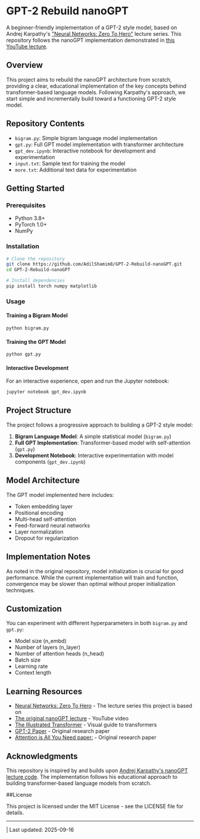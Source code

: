 # GPT-2 Rebuild nanoGPT

A beginner-friendly implementation of a GPT-2 style model, based on Andrej Karpathy's ["Neural Networks: Zero To Hero"](https://karpathy.ai/zero-to-hero.html) lecture series. This repository follows the nanoGPT implementation demonstrated in [this YouTube lecture](https://youtu.be/kCc8FmEb1nY?feature=shared).

## Overview

This project aims to rebuild the nanoGPT architecture from scratch, providing a clear, educational implementation of the key concepts behind transformer-based language models. Following Karpathy's approach, we start simple and incrementally build toward a functioning GPT-2 style model.

## Repository Contents

- `bigram.py`: Simple bigram language model implementation
- `gpt.py`: Full GPT model implementation with transformer architecture
- `gpt_dev.ipynb`: Interactive notebook for development and experimentation
- `input.txt`: Sample text for training the model
- `more.txt`: Additional text data for experimentation

## Getting Started

### Prerequisites

- Python 3.8+
- PyTorch 1.0+
- NumPy

### Installation

```bash
# Clone the repository
git clone https://github.com/AdilShamim8/GPT-2-Rebuild-nanoGPT.git
cd GPT-2-Rebuild-nanoGPT

# Install dependencies
pip install torch numpy matplotlib
```

### Usage

#### Training a Bigram Model

```bash
python bigram.py
```

#### Training the GPT Model

```bash
python gpt.py
```

#### Interactive Development

For an interactive experience, open and run the Jupyter notebook:

```bash
jupyter notebook gpt_dev.ipynb
```

## Project Structure

The project follows a progressive approach to building a GPT-2 style model:

1. **Bigram Language Model**: A simple statistical model (`bigram.py`)
2. **Full GPT Implementation**: Transformer-based model with self-attention (`gpt.py`)
3. **Development Notebook**: Interactive experimentation with model components (`gpt_dev.ipynb`)

## Model Architecture

The GPT model implemented here includes:

- Token embedding layer
- Positional encoding
- Multi-head self-attention
- Feed-forward neural networks
- Layer normalization
- Dropout for regularization

## Implementation Notes

As noted in the original repository, model initialization is crucial for good performance. While the current implementation will train and function, convergence may be slower than optimal without proper initialization techniques.

## Customization

You can experiment with different hyperparameters in both `bigram.py` and `gpt.py`:

- Model size (n_embd)
- Number of layers (n_layer)
- Number of attention heads (n_head)
- Batch size
- Learning rate
- Context length

## Learning Resources

- [Neural Networks: Zero To Hero](https://karpathy.ai/zero-to-hero.html) - The lecture series this project is based on
- [The original nanoGPT lecture](https://youtu.be/kCc8FmEb1nY?feature=shared) - YouTube video
- [The Illustrated Transformer](http://jalammar.github.io/illustrated-transformer/) - Visual guide to transformers
- [GPT-2 Paper](https://cdn.openai.com/better-language-models/language_models_are_unsupervised_multitask_learners.pdf) - Original research paper
- [Attention is All You Need paper:](https://arxiv.org/abs/1706.03762) - Original research paper

## Acknowledgments

This repository is inspired by and builds upon [Andrej Karpathy's nanoGPT lecture code](https://github.com/karpathy/ng-video-lecture). The implementation follows his educational approach to building transformer-based language models from scratch.

##License

This project is licensed under the MIT License - see the LICENSE file for details.

---
| Last updated: 2025-09-16
